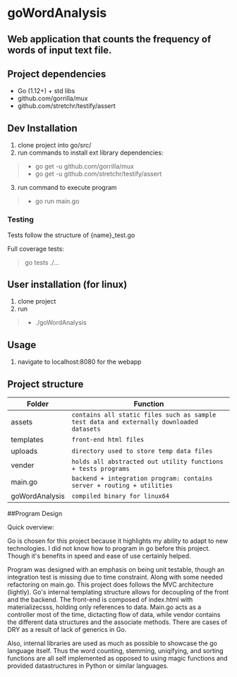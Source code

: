 # goWordAnalysis
## Web application that counts the frequency of words of input text file.

## Project dependencies
- Go (1.12+) + std libs
- github.com/gorrilla/mux
- github.com/stretchr/testify/assert
## Dev Installation
1. clone project into go/src/ 
2. run commands to install ext library dependencies: 
> - go get -u github.com/gorrilla/mux
> - go get -u github.com/stretchr/testify/assert
3. run command to execute program
> - go run main.go
### Testing
Tests follow the structure of {name}_test.go

Full coverage tests:
> go tests ./...
## User installation (for linux)
1. clone project 
2. run
> - ./goWordAnalysis
## Usage
1. navigate to localhost:8080 for the webapp
## Project structure

|Folder          |Function                       |
|----------------|-------------------------------|
|assets			 |`contains all static files such as sample test data and externally downloaded datasets`            |
|templates       |`front-end html files`            |
|uploads         |`directory used to store temp data files`|
|vender | `holds all abstracted out utility functions + tests programs`
|main.go				 | `backend + integration program: contains server + routing + utilities `
|goWordAnalysis | `compiled binary for linux64`

##Program Design

Quick overview: 

Go is chosen for this project because it highlights my ability to adapt to new technologies. I did not know how to program in go before this project. Though it's benefits in speed and ease of use certainly helped.

Program was designed with an emphasis on being unit testable, though an integration test is missing due to time constraint. Along with some needed refactoring on main.go. This project does follows the MVC architecture (lightly). Go's internal templating structure allows for decoupling of the front and the backend. The front-end is composed of index.html with materializecsss, holding only references to data. Main.go acts as a controller most of the time, dictacting flow of data, while vendor contains the different data structures and the associate methods.  There are cases of DRY as a result of lack of generics in Go.

Also, internal libraries are used as much as possible to showcase the go language itself. Thus the word counting, stemming, uniqifying, and sorting functions are all self implemented as opposed to using magic functions and provided datastructures in Python or similar languages.
